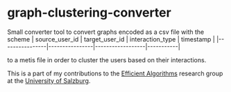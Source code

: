# graph-clustering-converter

Small converter tool to convert graphs encoded as a csv file with the scheme 
| source_user_id | target_user_id | interaction_type | timestamp |
|----------------|----------------|------------------|-----------|

to a metis file in order to cluster the users based on their interactions.

This is a part of my contributions to the [Efficient Algorithms](https://algorithms.cosy.sbg.ac.at/) research group at the [University of Salzburg](https://plus.ac.at).
